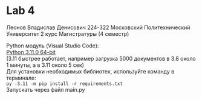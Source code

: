 # Lab 4
 
Леонов Владислав Денисович 224-322 Московский Политехнический Университет 
2 курс Магистратуры (4 семестр)

Python модуль (Visual Studio Code):  
[Python 3.11.0 64-bit](https://www.python.org/downloads/release/python-3110/)   
(3.11 быстрее работает, например загрузка 5000 документов в 3.8 около 1 минуты, а в 3.11 около 5 сек)    
Для установки необходимых библиотек, используйте команду в терминале:     
``` py -3.11 -m pip install -r requirements.txt ```  
Запускать через файл main.py